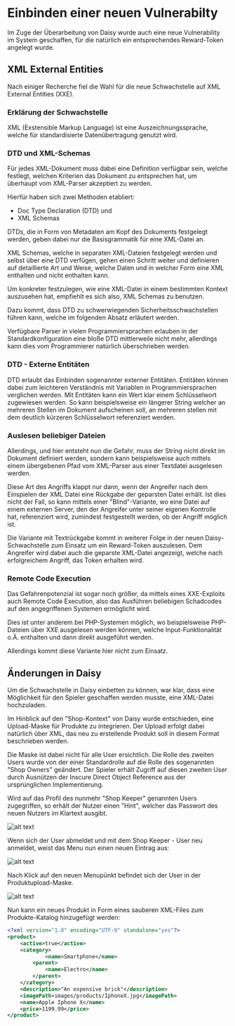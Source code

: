 # Einbinden einer neuen Vulnerabilty

Im Zuge der Überarbeitung von Daisy wurde auch eine neue Vulnerability im System geschaffen, für die natürlich ein entsprechendes Reward-Token angelegt wurde.

## XML External Entities
Nach einiger Recherche fiel die Wahl für die neue Schwachstelle auf XML External Entities (XXE).

### Erklärung der Schwachstelle
XML (Exstensible Markup Language) ist eine Auszeichnungssprache, welche für standardisierte Datenübertragung genutzt wird.

### DTD und XML-Schemas

Für jedes XML-Dokument muss dabei eine Definition verfügbar sein, welche festlegt, welchen Kriterien das Dokument zu entsprechen hat, um überhaupt vom XML-Parser akzeptiert zu werden.

Hierfür haben sich zwei Methoden etabliert:

 - Doc Type Declaration (DTD) und
 - XML Schemas

DTDs, die in Form von Metadaten am Kopf des Dokuments festgelegt werden, geben dabei nur die Basisgrammatik für eine XML-Datei an.

XML Schemas, welche in separaten XML-Dateien festgelegt werden und selbst über eine DTD verfügen, gehen einen Schritt weiter und definieren auf detaillierte Art und Weise, welche Daten und in welcher Form eine XML enthalten und nicht enthalten kann.

Um konkreter festzulegen, wie eine XML-Datei in einem bestimmten Kontext auszusehen hat, empfiehlt es sich also, XML Schemas zu benutzen.

Dazu kommt, dass DTD zu schwerwiegenden Sicherheitsschwachstellen führen kann, welche im folgenden Absatz erläutert werden.

Verfügbare Parser in vielen Programmiersprachen erlauben in der Standardkonfiguration eine bloße DTD mittlerweile nicht mehr, allerdings kann dies vom Programmierer natürlich überschrieben werden.

### DTD - Externe Entitäten

DTD erlaubt das Einbinden sogenannter externer Entitäten. Entitäten können dabei zum leichteren Verständnis mit Variablen in Programmiersprachen verglichen werden. Mit Entitäten kann ein Wert klar einem Schlüsselwort zugewiesen werden. So kann beispielsweise ein längerer String welcher an mehreren Stellen im Dokument aufscheinen soll, an mehreren stellen mit dem deutlich kürzeren Schlüsselwort referenziert werden.

### Auslesen beliebiger Dateien

Allerdings, und hier entsteht nun die Gefahr, muss der String nicht direkt im Dokument definiert werden, sondern kann beispielsweise auch mittels einem übergebenen Pfad vom XML-Parser aus einer Textdatei ausgelesen werden.

Diese Art des Angriffs klappt nur dann, wenn der Angreifer nach dem Einspielen der XML Datei eine Rückgabe der geparsten Datei erhält. Ist dies nicht der Fall, so kann mittels einer "Blind"-Variante, wo eine Datei auf einem externen Server, den der Angreifer unter seiner eigenen Kontrolle hat, referenziert wird, zumindest festgestellt werden, ob der Angriff möglich ist.

Die Variante mit Textrückgabe kommt in weiterer Folge in der neuen Daisy-Schwachstelle zum Einsatz um ein Reward-Token auszulesen. Dem Angreifer wird dabei auch die geparste XML-Datei angezeigt, welche nach erfolgreichem Angriff, das Token erhalten wird.

### Remote Code Execution

Das Gefahrenpotenzial ist sogar noch größer, da mittels eines XXE-Exploits auch Remote Code Execution, also das Ausführen beliebigen Schadcodes auf den angegriffenen Systemen ermöglicht wird.

Dies ist unter anderem bei PHP-Systemen möglich, wo beispielsweise PHP-Dateien über XXE ausgelesen werden können, welche Input-Funktionalität o.Ä. enthalten und dann direkt ausgeführt werden.

Allerdings kommt diese Variante hier nicht zum Einsatz.

## Änderungen in Daisy

Um die Schwachstelle in Daisy einbetten zu können, war klar, dass eine Möglichkeit für den Spieler geschaffen werden musste, eine XML-Datei hochzuladen.

Im Hinblick auf den "Shop-Kontext" von Daisy wurde entschieden, eine Upload-Maske für Produkte zu integrieren. Der Upload erfolgt dabei natürlich über XML, das neu zu erstellende Produkt soll in diesem Format beschrieben werden.

Die Maske ist dabei nicht für alle User ersichtlich. Die Rolle des zweiten Users wurde von der einer Standardrolle auf die Rolle des sogenannten "Shop Owners" geändert. Der Spieler erhält Zugriff auf diesen zweiten User durch Ausnützen der Inscure Direct Object Reference aus der ursprünglichen Implementierung.

Wird auf das Profil des nunmehr "Shop Keeper" genannten Users zugegriffen, so erhält der Nutzer einen "Hint", welcher das Passwort des neuen Nutzers im Klartext ausgibt.

![alt text](https://imgur.com/5njw0KX.png "Anzeige des Passworts für den Shop Keeper")

Wenn sich der User abmeldet und mit dem Shop Keeper - User neu anmeldet, weist das Menu nun einen neuen Eintrag aus:

![alt text](https://imgur.com/HDKBFNg.png "Upload Sektion verfügbar")

Nach Klick auf den neuen Menupünkt befindet sich der User in der Produktupload-Maske.

![alt text](https://imgur.com/noklEqS.png "Upload Maske")

Nun kann ein neues Produkt in Form eines sauberen XML-Files zum Produkte-Katalog hinzugefügt werden:
```xml
<?xml version="1.0" encoding="UTF-8" standalone="yes"?>
<product>
    <active>true</active>
    <category>
            <name>Smartphone</name>
        <parent>
            <name>Electro</name>
        </parent>
    </category>
    <description>"An expensive brick"</description>
    <imagePath>images/products/IphoneX.jpg</imagePath>
    <name>Apple Iphone X</name>
    <price>1199.99</price>
</product>

```




